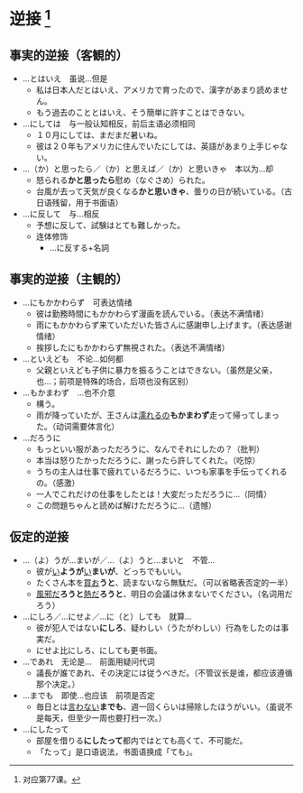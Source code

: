 # 逆接 [^title]

## 事実的逆接（客観的）
- ...とはいえ　虽说...但是
  - 私は日本人だとはいえ、アメリカで育ったので、漢字があまり読めません。
  - もう過去のこととはいえ、そう簡単に許すことはできない。
- ...にしては　与一般认知相反，前后主语必须相同
  - １０月にしては、まだまだ暑いね。
  - 彼は２０年もアメリカに住んでいたにしては、英語があまり上手じゃない。
- ...（か）と思ったら／（か）と思えば／（か）と思いきゃ　本以为...却
  - 怒られる**かと思ったら**慰め（なぐさめ）られた。
  - 台風が去って天気が良くなる**かと思いきゃ**、曇りの日が続いている。（古日语残留，用于书面语）
- ...に反して　与...相反
  - 予想に反して、試験はとても難しかった。
  - 连体修饰
    - ...に反する+名詞

## 事実的逆接（主観的）
- ...にもかかわらず　可表达情绪
  - 彼は勤務時間にもかかわらず漫画を読んでいる。（表达不满情绪）
  - 雨にもかかわらず来ていただいた皆さんに感謝申し上げます。（表达感谢情绪）
  - 挨拶したにもかかわらず無視された。（表达不满情绪）
- ...といえども　不论...如何都
  - 父親といえども子供に暴力を振るうことはできない。（虽然是父亲，也...；前项是特殊的场合，后项也没有区别）
- ...もかまわず　...也不介意
  - 構う。
  - 雨が降っていたが、王さんは<u>濡れるの</u>**もかまわず**走って帰ってしまった。（动词需要体言化）
- ...だろうに　
  - もっといい服があっただろうに、なんでそれにしたの？（批判）
  - 本当は怒りたかっただろうに、謝ったら許してくれた。（吃惊）
  - うちの主人は仕事で疲れているだろうに、いつも家事を手伝ってくれるの。（感激）
  - 一人でこれだけの仕事をしたとは！大変だっただろうに...（同情）
  - この問題ちゃんと読めば解けただろうに...（遗憾）

## 仮定的逆接
- ...（よ）うが...まいが／...（よ）うと...まいと　不管...
  - 彼が<u>い</u>**ようが**<u>い</u>**まいが**、どっちでもいい。
  - たくさん本を<u>買お</u>**うと**、読まないなら無駄だ。（可以省略表否定的一半）
  - <u>風邪だ</u>**ろうと**<u>熱だ</u>**ろうと**、明日の会議は休まないでください。（名词用だろう）
- ...にしろ／...にせよ／...に（と）しても　就算...
  - 彼が犯人ではない**にしろ**、疑わしい（うたがわしい）行為をしたのは事実だ。
  - にせよ比にしろ、にしても更书面。
- ...であれ　无论是...　前面用疑问代词
  - 議長が誰であれ、その決定には従うべきだ。（不管议长是谁，都应该遵循那个决定。）
- ...までも　即使...也应该　前项是否定
  - 毎日とは<u>言わない</u>**までも**、週一回くらいは掃除したほうがいい。（虽说不是每天，但至少一周也要打扫一次。）
- ...にしたって　
  - 部屋を借りる**にしたって**都内ではとても高くて、不可能だ。
  - 「たって」是口语说法，书面语换成「ても」。


[^title]: 对应第77课。




